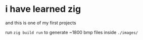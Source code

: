 # i have learned zig
and this is one of my first projects

run `zig build run` to generate ~1800 bmp files inside `./images/`
